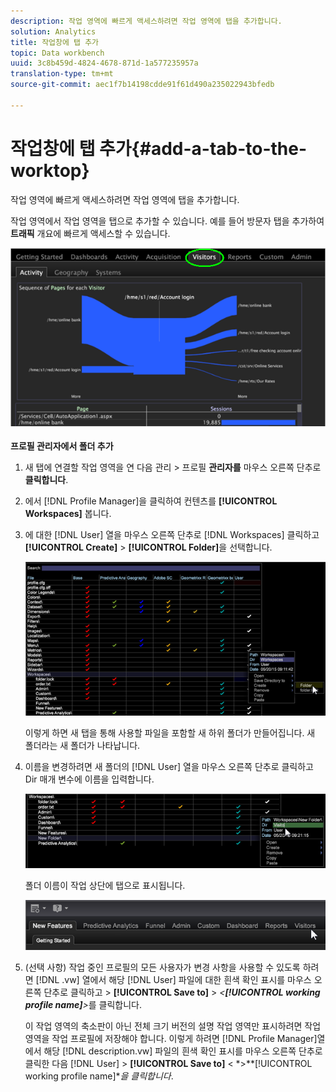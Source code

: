 ```yaml
---
description: 작업 영역에 빠르게 액세스하려면 작업 영역에 탭을 추가합니다.
solution: Analytics
title: 작업창에 탭 추가
topic: Data workbench
uuid: 3c8b459d-4824-4678-871d-1a577235957a
translation-type: tm+mt
source-git-commit: aec1f7b14198cdde91f61d490a235022943bfedb

---
```



# 작업창에 탭 추가{#add-a-tab-to-the-worktop}

작업 영역에 빠르게 액세스하려면 작업 영역에 탭을 추가합니다.

작업 영역에서 작업 영역을 탭으로 추가할 수 있습니다. 예를 들어 방문자 탭을 추가하여 **트래픽** 개요에 빠르게 액세스할 수 있습니다.

![](assets/client-tab.png)

**프로필 관리자에서 폴더 추가**

1. 새 탭에 연결할 작업 영역을 연 다음 관리 > 프로필 **관리자를** 마우스 오른쪽 단추로 **클릭합니다**.
1. 에서 [!DNL Profile Manager]을 클릭하여 컨텐츠를 **[!UICONTROL Workspaces]** 봅니다.
1. 에 대한 [!DNL User] 열을 마우스 오른쪽 단추로 [!DNL Workspaces] 클릭하고 **[!UICONTROL Create]** > **[!UICONTROL Folder]**&#x200B;을 선택합니다.

   ![](assets/tabs_on_worktop.png)

   이렇게 하면 새 탭을 통해 사용할 파일을 포함할 새 하위 폴더가 만들어집니다. 새 폴더라는 새 폴더가 나타납니다.
1. 이름을 변경하려면 새 폴더의 [!DNL User] 열을 마우스 오른쪽 단추로 클릭하고 Dir 매개 변수에 이름을 입력합니다.

   ![](assets/tabs_on_workto_1.png)

   폴더 이름이 작업 상단에 탭으로 표시됩니다.

   ![](assets/tabs_on_workto_2.png)

1. (선택 사항) 작업 중인 프로필의 모든 사용자가 변경 사항을 사용할 수 있도록 하려면 [!DNL .vw] 열에서 해당 [!DNL User] 파일에 대한 흰색 확인 표시를 마우스 오른쪽 단추로 클릭하고 > **[!UICONTROL Save to]** > *&lt;**[!UICONTROL working profile name]**>*&#x200B;를 클릭합니다.

   이 작업 영역의 축소판이 아닌 전체 크기 버전의 설명 작업 영역만 표시하려면 작업 영역을 작업 프로필에 저장해야 합니다. 이렇게 하려면 [!DNL Profile Manager]열에서 해당 [!DNL description.vw] 파일의 흰색 확인 표시를 마우스 오른쪽 단추로 클릭한 다음 [!DNL User] > **[!UICONTROL Save to]** &lt; *>**[!UICONTROL working profile name]**을 클릭합니다*.
